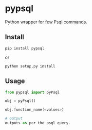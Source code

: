 pypsql
======

Python wrapper for few Psql commands.

## Install

```
pip install pypsql
```

or

```
python setup.py install
```

## Usage

```python
from pypsql import pyPsql

obj = pyPsql()

obj.function_name(<values>)

# output
outputs as per the psql query.
```
